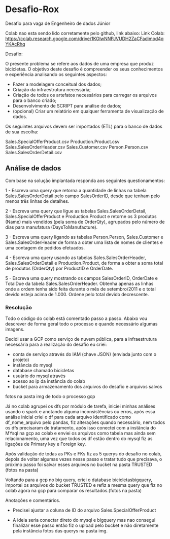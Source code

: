 # Desafio-Rox
Desafio para vaga de Engenheiro de dados Júnior

Colab nao esta sendo lido corretamente pelo github, link abaixo:
Link Colab: https://colab.research.google.com/drive/1KOlwNNPJVUDH2ZaCFadimod4qYKAcRhq

Desafio:

O presente problema se refere aos dados de uma empresa que produz bicicletas. 
O objetivo deste desafio é compreender os seus conhecimentos e experiência analisando os seguintes aspectos:

- Fazer a modelagem conceitual dos dados;
- Criação da infraestrutura necessária;
- Criação de todos os artefatos necessários para carregar os arquivos para o banco criado;
- Desenvolvimento de SCRIPT para análise de dados;
- (opcional) Criar um relatório em qualquer ferramenta de visualização de dados.

Os seguintes arquivos devem ser importados (ETL) para o banco de dados de sua escolha: 

Sales.SpecialOfferProduct.csv
Production.Product.csv
Sales.SalesOrderHeader.csv
Sales.Customer.csv
Person.Person.csv
Sales.SalesOrderDetail.csv

## Análise de dados
Com base na solução implantada responda aos seguintes questionamentos:

1 - Escreva uma query que retorna a quantidade de linhas na tabela Sales.SalesOrderDetail pelo campo SalesOrderID, desde que tenham pelo menos três linhas de detalhes.

2 - Escreva uma query que ligue as tabelas Sales.SalesOrderDetail, Sales.SpecialOfferProduct e Production.Product e retorne os 3 produtos (Name) mais vendidos (pela soma de OrderQty), agrupados pelo número de dias para manufatura (DaysToManufacture).

3 - Escreva uma query ligando as tabelas Person.Person, Sales.Customer e Sales.SalesOrderHeader de forma a obter uma lista de nomes de clientes e uma contagem de pedidos efetuados.

4 - Escreva uma query usando as tabelas Sales.SalesOrderHeader, Sales.SalesOrderDetail e Production.Product, de forma a obter a soma total de produtos (OrderQty) por ProductID e OrderDate.

5 - Escreva uma query mostrando os campos SalesOrderID, OrderDate e TotalDue da tabela Sales.SalesOrderHeader. Obtenha apenas as linhas onde a ordem tenha sido feita durante o mês de setembro/2011 e o total devido esteja acima de 1.000. Ordene pelo total devido decrescente.


### Resolução

Todo o código do colab está comentado passo a passo. Abaixo vou descrever de forma geral todo o processo e quando necessário algumas imagens.


Decidi usar a GCP como serviço de nuvem pública, para a infraestrutura necessária para a realização do desafio eu criei: 

- conta de serviço através do IAM (chave JSON) (enviada junto com o projeto)
- instância do mysql 
- database chamado bicicletas 
- usuário do mysql através 
- acesso ao ip da instância do colab
- bucket para armazenamento dos arquivos do desafio e arquivos salvos

fotos na pasta img de todo o processo gcp

Já no colab agrupei os dfs por módulo de tarefa, iniciei minhas análises usando o spark e anotando alguma inconsistências ou erros, após essa análise inicial criei o df para cada arquivo identificado como df_nome_arquivo pelo pandas, fiz alterações quando necessário, nem todos os dfs precisaram de tratamento, após isso conectei com a instância do MYsql na gcp ao colab e enviei os arquivos como tabela mas ainda sem relacionamento, uma vez que todos os df estão dentro do mysql fiz as ligações de Primary key e Foreign key.

Após validação de todas as PKs e FKs fiz as 5 querys do desafio no colab, depois de voltar algumas vezes nesse passo e tratar tudo que precisava, o próximo passo foi salvar esses arquivos no bucket na pasta TRUSTED (fotos na pasta)

Voltando para a gcp no big query, criei o database bicicletasbigquery, importei os arquivos do bucket TRUSTED e refiz a mesma query que fiz no colab agora na gcp para comparar os resultados.(fotos na pasta)

Anotações e comentários.

- Precisei ajustar a coluna de ID do arquivo Sales.SpecialOfferProduct

- A ideia seria conectar direto do mysql e bigquery mas nao consegui finalizar esse passo então fiz o upload pelo bucket e não diretamente pela instância 
fotos das querys na pasta img.
